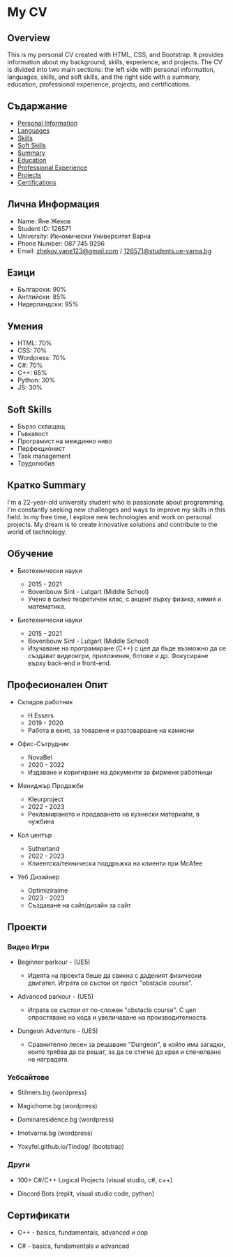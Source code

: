 # My CV

## Overview

This is my personal CV created with HTML, CSS, and Bootstrap. It provides information about my background, skills, experience, and projects. The CV is divided into two main sections: the left side with personal information, languages, skills, and soft skills, and the right side with a summary, education, professional experience, projects, and certifications.

## Съдаржание

- [Personal Information](#personal-information)
- [Languages](#languages)
- [Skills](#skills)
- [Soft Skills](#soft-skills)
- [Summary](#summary)
- [Education](#education)
- [Professional Experience](#professional-experience)
- [Projects](#projects)
- [Certifications](#certifications)

## Лична Информация

- Name: Яне Жеков
- Student ID: 126571
- University: Икномически Университет Варна
- Phone Number: 087 745 9296
- Email: zhekov.yane123@gmail.com / 126571@students.ue-varna.bg

## Езици

- Български: 90%
- Английски: 85%
- Нидерландски: 95%

## Умения

- HTML: 70%
- CSS: 70%
- Wordpress: 70%
- C#: 70%
- C++: 65%
- Python: 30%
- JS: 30%

## Soft Skills

- Бързо схващащ
- Гъвкавост
- Програмист на междинно ниво
- Перфекционист
- Task management
- Трудолюбив

## Кратко Summary

I'm a 22-year-old university student who is passionate about programming. I'm constantly seeking new challenges and ways to improve my skills in this field. In my free time, I explore new technologies and work on personal projects. My dream is to create innovative solutions and contribute to the world of technology.

## Обучение

- Биотехнически науки
  - 2015 - 2021
  - Bovenbouw Sint - Lutgart (Middle School)
  - Учено в силно теоретичен клас, с акцент върху физика, химия и математика.

- Биотехнически науки
  - 2015 - 2021
  - Bovenbouw Sint - Lutgart (Middle School)
  - Изучаване на програмиране (C++) с цел да бъде възможно да се създават видеоигри, приложения, ботове и др. Фокусиране върху back-end и front-end.

## Професионален Опит

- Складов работник
  - H.Essers
  - 2019 - 2020
  - Работа в екип, за товарене и разтоварване на камиони

- Офис-Сътрудник
  - NovaBel
  - 2020 - 2022
  - Издаване и коригиране на документи за фирмени работници

- Мениджър Продажби
  - Kleurproject
  - 2022 - 2023
  - Рекламирането и продаването на кухнески материали, в чужбина

- Кол център
  - Sutherland
  - 2022 - 2023
  - Клиентска/техническа поддръжка на клиенти при McAfee

- Уеб Дизайнер
  - Optimiziraime
  - 2023 - 2023
  - Създаване на сайт/дизайн за сайт

## Проекти

### Видео Игри

- Beginner parkour - (UE5)
  - Идеята на проекта беше да свикна с даденият физически двигател. Играта се състои от прост "obstacle course".

- Advanced parkour - (UE5)
  - Играта се състои от по-сложен "obstacle course". С цел опростяване на кода и увеличаване на производителноста.

- Dungeon Adventure - (UE5)
  - Сравнително лесен за решаване "Dungeon", в който има загадки, които трябва да се решат, за да се стигне до края и спечелване на наградата.

### Уебсайтове

- Stilmers.bg (wordpress)

- Magichome.bg (wordpress)

- Dominaresidence.bg (wordpress)

- Imotvarna.bg (wordpress)

- Yoxyfel.github.io/Tindog/ (bootstrap)

### Други

- 100+ C#/C++ Logical Projects (visual studio, c#, c++)

- Discord Bots (replit, visual studio code, python)

## Сертификати

- C++ - basics, fundamentals, advanced и oop

- C# - basics, fundamentals и advanced
